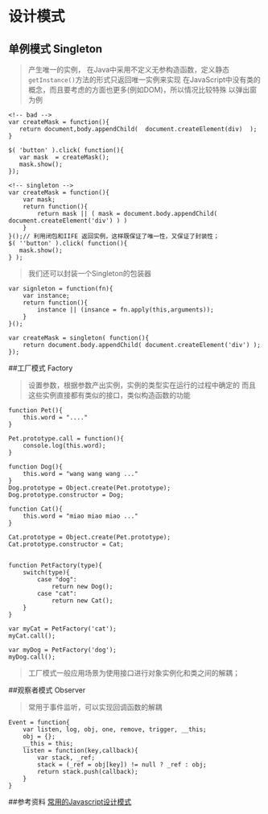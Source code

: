 # 设计模式

## 单例模式 Singleton

> 产生唯一的实例，
> 在Java中采用不定义无参构造函数，定义静态`getInstance()`方法的形式只返回唯一实例来实现
> 在JavaScript中没有类的概念，而且要考虑的方面也更多(例如DOM)，所以情况比较特殊
> 以弹出窗为例

	<!-- bad -->
	var createMask = function(){
	   return document,body.appendChild(  document.createElement(div)  );
	}

	$( 'button' ).click( function(){
	   var mask  = createMask();
	   mask.show();
	});

	<!-- singleton -->
	var createMask = function(){
		var mask;
	  	return function(){
	    	return mask || ( mask = document.body.appendChild( document.createElement('div') ) )
	  	}
	}();// 利用闭包和IIFE 返回实例，这样既保证了唯一性，又保证了封装性；
	$( ''button' ).click( function(){
	   mask.show();
	} );

> 我们还可以封装一个Singleton的包装器

	var signleton = function(fn){
		var instance;
		return function(){
			instance || (insance = fn.apply(this,arguments));
		}
	}();

	var createMask = singleton( function(){
		return document.body.appendChild( document.createElement('div') );
	});

##工厂模式 Factory
> 设置参数，根据参数产出实例，实例的类型实在运行的过程中确定的
> 而且这些实例直接都有类似的接口，类似构造函数的功能
	
	function Pet(){
		this.word = "...."
	}

	Pet.prototype.call = function(){
		console.log(this.word);
	}

	function Dog(){
		this.word = "wang wang wang ..."
	}
	Dog.prototype = Object.create(Pet.prototype);
	Dog.prototype.constructor = Dog;

	function Cat(){
		this.word = "miao miao miao ..."
	}

	Cat.prototype = Object.create(Pet.prototype);
	Cat.prototype.constructor = Cat;

	
	function PetFactory(type){
		switch(type){
			case "dog":
				return new Dog();
			case "cat":
				return new Cat();
		}
	}

	var myCat = PetFactory('cat');
	myCat.call();

	var myDog = PetFactory('dog');
	myDog.call();

> 工厂模式一般应用场景为使用接口进行对象实例化和类之间的解耦；

##观察者模式 Observer
> 常用于事件监听，可以实现回调函数的解耦

	Event = function{
		var listen, log, obj, one, remove, trigger, __this;
		obj = {};
		__this = this;
		listen = function(key,callback){
			var stack, _ref;
			stack = (_ref = obj[key]) != null ? _ref : obj;
			return stack.push(callback);
		}
	}


##参考资料
[常用的Javascript设计模式](http://blog.jobbole.com/29454/)